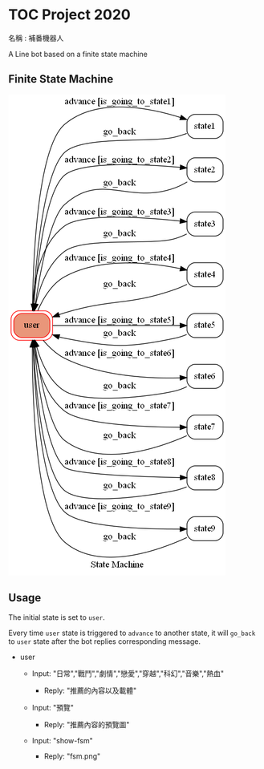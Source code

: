 # TOC Project 2020

名稱 : 補番機器人

A Line bot based on a finite state machine


## Finite State Machine
![fsm](./fsm.png)

## Usage
The initial state is set to `user`.

Every time `user` state is triggered to `advance` to another state, it will `go_back` to `user` state after the bot replies corresponding message.

* user
	* Input: "日常","戰鬥","劇情","戀愛","穿越","科幻","音樂","熱血"
		* Reply: "推薦的內容以及載體"

	* Input: "預覽"
		* Reply: "推薦內容的預覽圖"
		
    * Input: "show-fsm"
		* Reply: "fsm.png"
